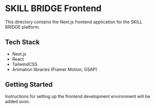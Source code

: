 # SKILL BRIDGE Frontend

This directory contains the Next.js frontend application for the SKILL BRIDGE platform.

## Tech Stack

- Next.js
- React
- TailwindCSS
- Animation libraries (Framer Motion, GSAP)

## Getting Started

Instructions for setting up the frontend development environment will be added soon.